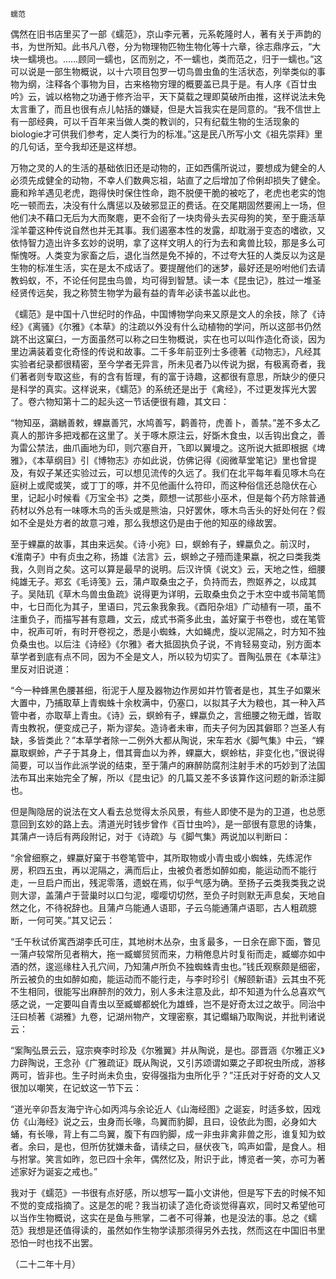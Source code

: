     蠕范 

   偶然在旧书店里买了一部《蠕范》，京山李元著，元系乾隆时人，著有关于声韵的书，为世所知。此书凡八卷，分为物理物匹物生物化等十六章，徐志鼎序云，“大块一蠕境也。……顾同一蠕也，区而别之，不一蠕也，类而范之，归于一蠕也。”这可以说是一部生物概说，以十六项目包罗一切鸟兽虫鱼的生活状态，列举类似的事物为纲，注释各个事物为目，古来格物穷理的概要盖已具于是。有人序《百廿虫吟》云，诚以格物之功通于修齐治平，天下莫载之理即莫破所由推，这样说法未免太言重了，而且也很有点儿帖括的嫌疑，但是大旨我实在是同意的。“我不信世上有一部经典，可以千百年来当做人类的教训的，只有纪载生物的生活现象的biologie才可供我们参考，定人类行为的标准。”这是民八所写小文《祖先崇拜》里的几句话，至今我却还是这样想。

   万物之灵的人的生活的基础依旧还是动物的，正如西儒所说过，要想成为健全的人必须先成健全的动物，不幸人们数典忘祖，站直了之后增加了伶俐却损失了健全。鹿和羚羊遇见老虎，跑得快时保住性命，跑不脱便干脆的被吃了，老虎也老实的饱吃一顿而去，决没有什么膺惩以及破邪显正的费话。在交尾期固然要闹上一场，但他们决不藉口无后为大而聚麀，更不会衔了一块肉骨头去买母狗的笑，至于鹿活草淫羊藿这种传说自然也并无其事。我们遏塞本性的发露，却耽溺于变态的嗜欲，又依恃智力造出许多玄妙的说明，拿了这样文明人的行为去和禽兽比较，那是多么可惭愧呀。人类变为家畜之后，退化当然是免不掉的，不过夸大狂的人类反以为这是生物的标准生活，实在是太不成话了。要提醒他们的迷梦，最好还是吩咐他们去请教蚂蚁，不，不论任何昆虫鸟兽，均可得到智慧。读一本《昆虫记》，胜过一堆圣经贤传远矣，我之称赞生物学为最有益的青年必读书盖以此也。

   《蠕范》是中国十八世纪时的作品，中国博物学向来又原是文人的余技，除了《诗经》《离骚》《尔雅》《本草》的注疏以外没有什么动植物的学问，所以这部书仍然跳不出这窠臼，一方面虽然可以称之曰生物概说，实在也可以叫作造化奇谈，因为里边满装着变化奇怪的传说和故事。二千多年前亚列士多德著《动物志》，凡经其实验者纪录都很精密，至今学者无异言，所未见者乃以传说为据，有极离奇者，我们著者则专取这些，有的含有哲理，有的富于诗趣，这都很有意思，所缺少的便只是科学的真实。这样说来，《蠕范》的系统还是出于《禽经》，不过更发挥光大罢了。卷六物知第十二的起头这一节话便很有趣，其文曰：

   “物知巫，鸂鶒善敕，蜾蠃善咒，水鸠善写，鹳善符，虎善卜，善禁。”差不多太乙真人的那许多把戏都在这里了。关于啄木原注云，好斲木食虫，以舌钩出食之，善为雷公禁法，曲爪画地为印，则穴塞自开，飞即以翼墁之。这所说大抵即根据《埤雅》，《本草纲目》引《博物志》亦如此说，仿佛记得《阅微草堂笔记》里也曾提及，有奴子某还实验过云，可以想见流传的久远了。我们在北平每年看见啄木鸟在庭树上或爬或笑，或丁丁的啄，并不见他画什么符印，而这种俗信还总隐伏在心里，记起小时候看《万宝全书》之类，颇想一试那些小巫术，但是每个药方除普通药材以外总有一味啄木鸟的舌头或是熊油，只好罢休，啄木鸟舌头的好处何在？假如不全是处方者的故意刁难，那么我想这仍是由于他的知巫的缘故罢。

   至于蜾蠃的故事，其由来远矣。《诗·小宛》曰，螟蛉有子，蜾蠃负之。前汉时，《淮南子》中有贞虫之称，扬雄《法言》云，螟蛉之子殪而逢果蠃，祝之曰类我类我，久则肖之矣。这可以算是最早的说明。后汉许慎《说文》云，天地之性，细腰纯雄无子。郑玄《毛诗笺》云，蒲卢取桑虫之子，负持而去，煦妪养之，以成其子。吴陆玑《草木鸟兽虫鱼疏》说得更为详明，云取桑虫负之于木空中或书简笔筒中，七日而化为其子，里语曰，咒云象我象我。《酉阳杂俎》广动植有一项，虽不注重负子，而描写甚有意趣，文云，成式书斋多此虫，盖好窠于书卷也，或在笔管中，祝声可听，有时开卷视之，悉是小蜘蛛，大如蝇虎，旋以泥隔之，时方知不独负桑虫也。以后注《诗经》《尔雅》者大抵固执负子说，不肯轻易变动，别方面本草学者到底有点不同，因为不全是文人，所以较为切实了。晋陶弘景在《本草注》里反对旧说道：

   “今一种蜂黑色腰甚细，衔泥于人屋及器物边作房如并竹管者是也，其生子如粟米大置中，乃捕取草上青蜘蛛十余枚满中，仍塞口，以拟其子大为粮也，其一种入芦管中者，亦取草上青虫。《诗》云，螟蛉有子，蜾蠃负之，言细腰之物无雌，皆取青虫教祝，便变成己子，斯为谬矣。造诗者未审，而夫子何为因其僻耶？岂圣人有缺，多皆类此？”本草学者除一二例外大都从陶说，宋车若水《脚气集》中云，“蜾蠃取螟蛉，产子于其身上，借其膏血以为养，蜾蠃大，螟蛉枯，非变化也，”很说得简要，可以当作此派学说的结束，至于蒲卢的麻醉防腐剂注射手术的巧妙到了法国法布耳出来始完全了解，所以《昆虫记》的几篇又差不多该算作这问题的新添注脚也。

   但是陶隐居的说法在文人看去总觉得太杀风景，有些人即使不是为的卫道，也总愿意回到玄妙的路上去。清道光时钱步曾作《百廿虫吟》，是一部很有意思的诗集，其蒲卢一诗后有两段附记，对于《诗疏》与《脚气集》两说加以判断曰：

   “余曾细察之，蜾蠃好窠于书卷笔管中，其所取物或小青虫或小蜘蛛，先练泥作房，积四五虫，再以泥隔之，满而后止，虫被负者悉如醉如痴，能运动而不能行走，一旦启户而出，残泥零落，遗蜕在焉，似乎气感为确。至扬子云类我类我之说则大谬，盖蒲卢于营巢时以口匀泥，嘤嘤切切然，至负子时则默无声息矣，天地自然之化，不待祝辞也。且蒲卢乌能通人语耶，子云乌能通蒲卢语耶，古人粗疏臆断，一何可笑。”其又记云：

   “壬午秋试侨寓西湖李氏可庄，其地树木丛杂，虫豸最多，一日余在廊下面，瞥见一蒲卢较常所见者稍大，拖一臧螂贸贸而来，力稍倦息片时复衔而走，臧螂亦如中酒的然，逡巡缘柱入孔穴间，乃知蒲卢所负不独蜘蛛青虫也。”钱氏观察颇是细密，所云被负的虫如醉如痴，能运动而不能行走，与李时珍引《解颐新语》云其虫不死不生相同，很能写出麻醉剂的效力，别人多未注意及此，却不知道为什么总喜欢气感之说，一定要叫自青虫以至臧螂都蜕化为雄蜂，岂不是好奇太过之故乎。同治中汪曰桢著《湖雅》九卷，记湖州物产，文理密察，其记蠮螉乃取陶说，并批判诸说云：

   “案陶弘景云云，寇宗奭李时珍及《尔雅翼》并从陶说，是也。邵晋涵《尔雅正义》力辟陶说，王念孙《广雅疏证》既从陶说，又引苏颂谓如粟之子即祝虫所成，游移两可，皆非也。生子时尚未负虫，安得强指为虫所化乎？”汪氏对于好奇的文人又很加以嘲笑，在记蚊这一节下云：

   “道光辛卯吾友海宁许心如丙鸿与余论近人《山海经图》之诞妄，时适多蚊，因戏仿《山海经》说之云，虫身而长喙，鸟翼而豹脚，且曰，设依此为图，必身如大蛹，有长喙，背上有二鸟翼，腹下有四豹脚，成一非虫非禽非兽之形，谁复知为蚊者。余曰，是也，但所仿犹嫌未备，请续之曰，昼伏夜飞，鸣声如雷，是食人。相与拊掌。笑言如昨，忽已四十余年，偶然忆及，附识于此，博览者一笑，亦可为著述家好为诞妄之戒也。”

   我对于《蠕范》一书很有点好感，所以想写一篇小文讲他，但是写下去的时候不知不觉的变成指摘了。这是怎的呢？我当初读了造化奇谈觉得喜欢，同时又希望他可以当作生物概说，这实在是鱼与熊掌，二者不可得兼，也是没法的事。总之《蠕范》我想是还值得读的，虽然如作生物学读那须得另外去找，然而这在中国旧书里恐怕一时也找不出罢。

   （二十二年十月）

